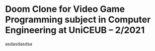 # Doom Clone for Video Game Programming subject in Computer Engineering at UniCEUB – 2/2021
asdasdasdsa